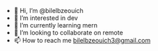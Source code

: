 - 👋 Hi, I’m @bilelbzeouich
- 👀 I’m interested in dev
- 🌱 I’m currently learning mern
- 💞️ I’m looking to collaborate on remote
- 📫 How to reach me bilelbzeouich3@gmail.com

<!---
bilelbzeouich/bilelbzeouich is a ✨ special ✨ repository because its `README.md` (this file) appears on your GitHub profile.
You can click the Preview link to take a look at your changes.
--->
